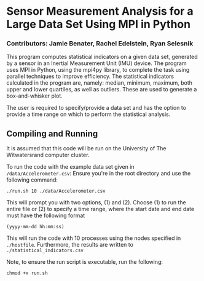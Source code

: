 # Sensor Measurement Analysis for a Large Data Set Using MPI in Python

### Contributors: Jamie Benater, Rachel Edelstein, Ryan Selesnik

This program computes statistical indicators on a given data set, generated by a sensor in an Inertial Measurement Unit (IMU) device. The program uses MPI in Python, using the mpi4py library, to complete the task using parallel techniques to improve efficiency. The statistical indicators calculated in the program are, namely: median, minimum, maximum, both upper and lower quartiles, as well as outliers. These are used to generate a box-and-whisker plot. 

The user is required to specify/provide a data set and has the option to provide a time range on which to perform the statistical analysis.

## Compiling and Running

It is assumed that this code will be run on the University of The Witwatersrand computer cluster.

To run the code with the example data set given in `/data/Accelerometer.csv`:
Ensure you're in the root directory and use the following command:

```
./run.sh 10 ./data/Accelerometer.csv
```
This will prompt you with two options, (1) and (2). Choose (1) to run the entire file or (2) to specify a time range, where the start date and end date must have the following format 

```
(yyyy-mm-dd hh:mm:ss)
```

This will run the code with 10 processes using the nodes specified in `./hostfile`. Furthermore, the results are written to `./statistical_indicators.csv`

Note, to ensure the run script is executable, run the following:

```
chmod +x run.sh
```


